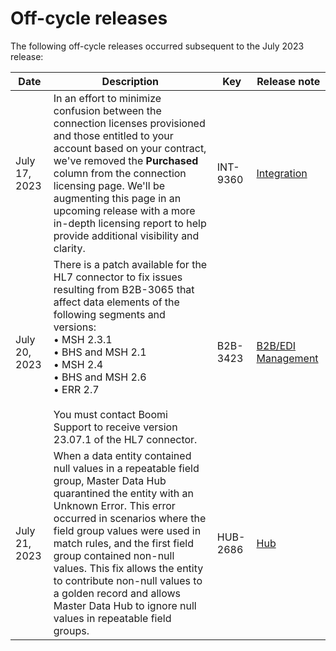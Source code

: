 # Off-cycle releases

<head>
  <meta name="guidename" content="Release Notes"/>
  <meta name="context" content="GUID-f7a0d48a-83e4-413f-bb6d-752baab11655"/>
</head>


The following off-cycle releases occurred subsequent to the July 2023 release:

|Date          |Description                                                                                                                                                                                                                                                                                                                                                                            |Key      |Release note                                                                                                                                                                      |
|--------------|---------------------------------------------------------------------------------------------------------------------------------------------------------------------------------------------------------------------------------------------------------------------------------------------------------------------------------------------------------------------------------------|---------|-----------------------------------------------------------------------------------------------------------------------------------------------------------------------------------|
|July 17, 2023|In an effort to minimize confusion between the connection licenses provisioned and those entitled to your account based on your contract, we've removed the **Purchased** column from the connection licensing page. We'll be augmenting this page in an upcoming release with a more in-depth licensing report to help provide additional visibility and clarity.                                     |INT-9360 |[Integration](atm-Jul2023_Integration_78d6dc7b-f1da-4794-b45c-b9582b260b64.md)|
|July 20, 2023|There is a patch available for the HL7 connector to fix issues resulting from B2B-3065 that affect data elements of the following segments and versions:<br />• MSH 2.3.1<br />• BHS and MSH 2.1<br />• MSH 2.4<br />• BHS and MSH 2.6<br />• ERR 2.7<br /><br />You must contact Boomi Support to receive version 23.07.1 of the HL7 connector.                                         |B2B-3423 |[B2B/EDI Management](atm-Jul2023_B2B_EDI_Management_af2ce354-995a-4cc6-8a4a-49252ea963d4.md)|
|July 21, 2023|When a data entity contained null values in a repeatable field group, Master Data Hub quarantined the entity with an Unknown Error. This error occurred in scenarios where the field group values were used in match rules, and the first field group contained non-null values. This fix allows the entity to contribute non-null values to a golden record and allows Master Data Hub to ignore null values in repeatable field groups.|HUB-2686 |[Hub](atm-Jul2023_Hub_9fbbf6c3-d126-4007-86ec-edfc639cce77.md)|